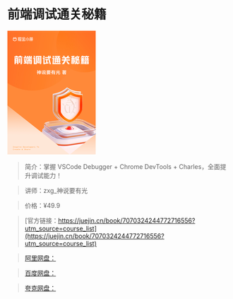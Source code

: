 # 前端调试通关秘籍

![img](../../assets/f0c57dc904ee4ad9bd903efbfb23ce0d~tplv-k3u1fbpfcp-no-mark_280_280_200_280.png)

> 简介：掌握 VSCode Debugger + Chrome DevTools + Charles，全面提升调试能力！

> 讲师：zxg_神说要有光

> 价格：¥49.9

> [官方链接：https://juejin.cn/book/7070324244772716556?utm_source=course_list](https://juejin.cn/book/7070324244772716556?utm_source=course_list)

> [阿里网盘：]()

> [百度网盘：]()

> [夸克网盘：]()
